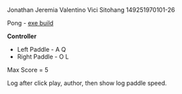 Jonathan Jeremia Valentino Vici Sitohang 149251970101-26

Pong - [exe build](https://github.com/hazekezia/JonathanJeremiaVVS-149251970101-26-Pong/tree/build/Build)

**Controller**
- Left Paddle - A Q
- Right Paddle - O L
 
Max Score = 5

Log after click play, author, then show log paddle speed.
